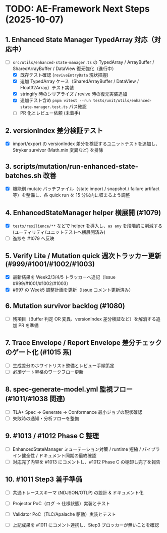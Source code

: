 # TODO: AE-Framework Next Steps (2025-10-07)

## 1. Enhanced State Manager TypedArray 対応（対応中）
- [ ] `src/utils/enhanced-state-manager.ts` の TypedArray / ArrayBuffer / SharedArrayBuffer / DataView 復元強化（進行中）
  - [x] 既存テスト確認 (`reviveEntryData` 現状把握)
  - [x] 追加 TypedArray ケース（SharedArrayBuffer / DataView / Float32Array）テスト実装
  - [x] stringify 時のシリアライズ / revive 時の復元実装追加
  - [x] 追加テスト含め `pnpm vitest --run tests/unit/utils/enhanced-state-manager.test.ts` パス確認
  - [ ] PR 化とレビュー依頼 (未着手)

## 2. versionIndex 差分検証テスト
- [x] import/export の versionIndex 差分を検証するユニットテストを追加し、Stryker survivor (Math.min 変異など) を排除

## 3. scripts/mutation/run-enhanced-state-batches.sh 改善
- [x] 機能別 mutate バッチファイル（state import / snapshot / failure artifact 等）を整備し、各 quick run を 15 分以内に収まるよう調整

## 4. EnhancedStateManager helper 横展開 (#1079)
- [x] `tests/resilience/**` などで helper を導入し、`as any` を段階的に削減する (ユーティリティ/ユニットテストへ横展開済み)
- [ ] 進捗を #1079 へ反映

## 5. Verify Lite / Mutation quick 週次トラッカー更新 (#999/#1001/#1002/#1003)
- [x] 最新結果を Week2/3/4/5 トラッカーへ追記（Issue #999/#1001/#1002/#1003）
- [x] #997 の Week5 調整計画を更新（Issue コメント更新済み）

## 6. Mutation survivor backlog (#1080)
- [ ] 残項目（Buffer 判定 OR 変異、versionIndex 差分検証など）を解消する追加 PR を準備

## 7. Trace Envelope / Report Envelope 差分チェックのゲート化 (#1015 系)
- [ ] 生成差分のホワイトリスト整備とレビュー手順策定
- [ ] 必須ゲート昇格のワークフロー更新

## 8. spec-generate-model.yml 監視フロー (#1011/#1038 関連)
- [ ] TLA+ Spec → Generate → Conformance 最小ジョブの現状確認
- [ ] 失敗時の通知・分析フローを整備

## 9. #1013 / #1012 Phase C 整理
- [ ] EnhancedStateManager ミューテーション対策 / runtime 短縮 / パイプライン健全性 / ドキュメント同期の最終確認
- [ ] 対応完了内容を #1013 にコメントし、#1012 Phase C の棚卸し完了を報告

## 10. #1011 Step3 着手準備
- [ ] 共通トレーススキーマ (NDJSON/OTLP) の設計 & ドキュメント化
- [ ] Projector PoC（ログ → 仕様状態）実装とテスト
- [ ] Validator PoC（TLC/Apalache 駆動）実装とテスト
- [ ] 上記成果を #1011 にコメント連携し、Step3 ブロッカーが無いことを確認

